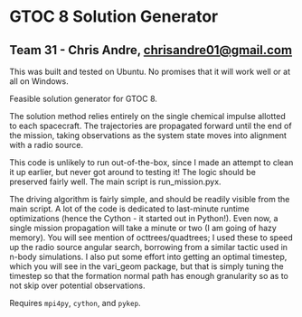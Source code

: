GTOC 8 Solution Generator
=========================
Team 31 - Chris Andre, chrisandre01@gmail.com
---------------------------------------------
This was built and tested on Ubuntu. No promises that it will work well or at all on Windows.

Feasible solution generator for GTOC 8.

The solution method relies entirely on the single chemical impulse allotted to each spacecraft. The trajectories are propagated forward until the end of the mission, taking observations as the system state moves into alignment with a radio source.

This code is unlikely to run out-of-the-box, since I made an attempt to clean it up earlier, but never got around to testing it! The logic should be preserved fairly well. The main script is run_mission.pyx.

The driving algorithm is fairly simple, and should be readily visible from the main script. A lot of the code is dedicated to last-minute runtime optimizations (hence the Cython - it started out in Python!). Even now, a single mission propagation will take a minute or two (I am going of hazy memory). You will see mention of octtrees/quadtrees; I used these to speed up the radio source angular search, borrowing from a similar tactic used in n-body simulations. I also put some effort into getting an optimal timestep, which you will see in the vari_geom package, but that is simply tuning the timestep so that the formation normal path has enough granularity so as to not skip over potential observations.

Requires `mpi4py`, `cython`, and `pykep`.
